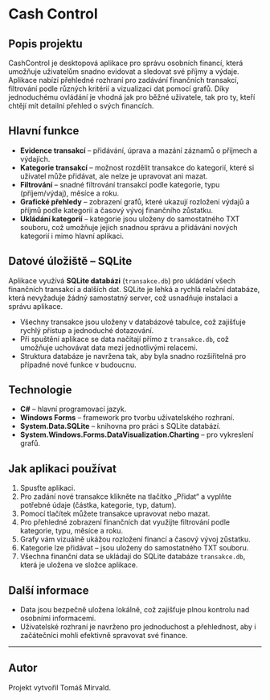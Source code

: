 # Cash Control

## Popis projektu

CashControl je desktopová aplikace pro správu osobních financí, která umožňuje uživatelům snadno evidovat a sledovat své příjmy a výdaje. Aplikace nabízí přehledné rozhraní pro zadávání finančních transakcí, filtrování podle různých kritérií a vizualizaci dat pomocí grafů. Díky jednoduchému ovládání je vhodná jak pro běžné uživatele, tak pro ty, kteří chtějí mít detailní přehled o svých financích.

## Hlavní funkce

- **Evidence transakcí** – přidávání, úprava a mazání záznamů o příjmech a výdajích.
- **Kategorie transakcí** – možnost rozdělit transakce do kategorií, které si uživatel může přidávat, ale nelze je upravovat ani mazat.
- **Filtrování** – snadné filtrování transakcí podle kategorie, typu (příjem/výdaj), měsíce a roku.
- **Grafické přehledy** – zobrazení grafů, které ukazují rozložení výdajů a příjmů podle kategorií a časový vývoj finančního zůstatku.
- **Ukládání kategorií** – kategorie jsou uloženy do samostatného TXT souboru, což umožňuje jejich snadnou správu a přidávání nových kategorií i mimo hlavní aplikaci.

## Datové úložiště – SQLite

Aplikace využívá **SQLite databázi** (`transakce.db`) pro ukládání všech finančních transakcí a dalších dat. SQLite je lehká a rychlá relační databáze, která nevyžaduje žádný samostatný server, což usnadňuje instalaci a správu aplikace.

- Všechny transakce jsou uloženy v databázové tabulce, což zajišťuje rychlý přístup a jednoduché dotazování.
- Při spuštění aplikace se data načítají přímo z `transakce.db`, což umožňuje uchovávat data mezi jednotlivými relacemi.
- Struktura databáze je navržena tak, aby byla snadno rozšiřitelná pro případné nové funkce v budoucnu.

## Technologie

- **C#** – hlavní programovací jazyk.
- **Windows Forms** – framework pro tvorbu uživatelského rozhraní.
- **System.Data.SQLite** – knihovna pro práci s SQLite databází.
- **System.Windows.Forms.DataVisualization.Charting** – pro vykreslení grafů.

## Jak aplikaci používat

1. Spusťte aplikaci.
2. Pro zadání nové transakce klikněte na tlačítko „Přidat“ a vyplňte potřebné údaje (částka, kategorie, typ, datum).
3. Pomocí tlačítek můžete transakce upravovat nebo mazat.
4. Pro přehledné zobrazení finančních dat využijte filtrování podle kategorie, typu, měsíce a roku.
5. Grafy vám vizuálně ukážou rozložení financí a časový vývoj zůstatku.
6. Kategorie lze přidávat – jsou uloženy do samostatného TXT souboru.
7. Všechna finanční data se ukládají do SQLite databáze `transakce.db`, která je uložena ve složce aplikace.

## Další informace

- Data jsou bezpečně uložena lokálně, což zajišťuje plnou kontrolu nad osobními informacemi.
- Uživatelské rozhraní je navrženo pro jednoduchost a přehlednost, aby i začátečníci mohli efektivně spravovat své finance.

---

## Autor

Projekt vytvořil Tomáš Mirvald.
